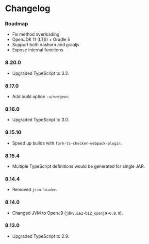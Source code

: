 Changelog
===

### Roadmap

* Fix method overloading
* OpenJDK 11 (LTS) + Gradle 5
* Support both nashorn and graaljs
* Expose internal functions

### 8.20.0

* Upgraded TypeScript to 3.2.

### 8.17.0

* Add build option `-u/<regex>`.

### 8.16.0

* Upgraded TypeScript to 3.0.

### 8.15.10

* Speed up builds with `fork-ts-checker-webpack-plugin`.

### 8.15.4

* Multiple TypeScript definitions would be generated for single JAR.

### 8.14.4

* Removed `json-loader`.

### 8.14.0

* Changed JVM to OpenJ9 (`jdk8u162-b12_openj9-0.8.0`).

### 8.13.0

* Upgraded TypeScript to 2.9.
